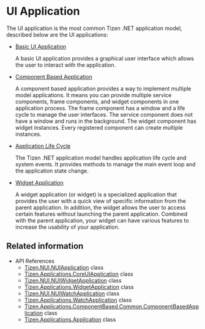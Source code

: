 # UI Application

The UI application is the most common Tizen .NET application model, described below are the UI applications:

  - [Basic UI Application](ui-app.md)

    A basic UI application provides a graphical user interface which allows the user to interact with the application.

  - [Component Based Application](component-based-app.md)

    A component based application provides a way to implement multiple model applications. It means you can provide multiple service components, frame components, and widget components in one application process. The frame component has a window and a life cycle to manage the user interfaces. The service component does not have a window and runs in the background. The widget component has widget instances. Every registered component can create multiple instances.

  - [Application Life Cycle](application_lifecycle.md)

    The Tizen .NET application model handles application life cycle and system events. It provides methods to manage the main event loop and the application state change.

  - [Widget Application](widget-app.md)

    A widget application (or widget) is a specialized application that provides the user with a quick view of specific information from the parent application. In addition, the widget allows the user to access certain features without launching the parent application. Combined with the parent application, your widget can have various features to increase the usability of your application.

## Related information
- API References
  - [Tizen.NUI.NUIApplication](/application/dotnet/api/TizenFX/latest/api/Tizen.NUI.NUIApplication.html) class
  - [Tizen.Applications.CoreUIApplication](/application/dotnet/api/TizenFX/latest/api/Tizen.Applications.CoreUIApplication.html) class
  - [Tizen.NUI.NUIWidgetApplication](/application/dotnet/api/TizenFX/latest/api/Tizen.NUI.NUIWidgetApplication.html) class
  - [Tizen.Applications.WidgetApplication](/application/dotnet/api/TizenFX/latest/api/Tizen.Applications.WidgetApplication.html) class
  - [Tizen.NUI.NUIWatchApplication](/application/dotnet/api/TizenFX/latest/api/Tizen.NUI.NUIWatchApplication.html) class
  - [Tizen.Applications.WatchApplication](/application/dotnet/api/TizenFX/latest/api/Tizen.Applications.WatchApplication.html) class
  - [Tizen.Applications.ComponentBased.Common.ComponentBasedApplication](/application/dotnet/api/TizenFX/latest/api/Tizen.Applications.ComponentBased.Common.ComponentBasedApplication.html) class
  - [Tizen.Applications.Application](/application/dotnet/api/TizenFX/latest/api/Tizen.Applications.Application.html) class
